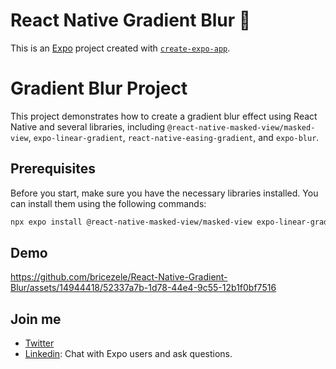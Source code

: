 # React Native Gradient Blur 👋

This is an [Expo](https://expo.dev) project created with [`create-expo-app`](https://www.npmjs.com/package/create-expo-app).

# Gradient Blur Project

This project demonstrates how to create a gradient blur effect using React Native and several libraries, including `@react-native-masked-view/masked-view`, `expo-linear-gradient`, `react-native-easing-gradient`, and `expo-blur`.

## Prerequisites

Before you start, make sure you have the necessary libraries installed. You can install them using the following commands:

```sh
npx expo install @react-native-masked-view/masked-view expo-linear-gradient expo-blur react-native-easing-gradient
```

## Demo

https://github.com/bricezele/React-Native-Gradient-Blur/assets/14944418/52337a7b-1d78-44e4-9c55-12b1f0bf7516


## Join me

- [Twitter](https://x.com/BriceZele)
- [Linkedin](https://www.linkedin.com/in/brice-zele/): Chat with Expo users and ask questions.

